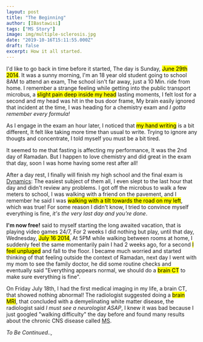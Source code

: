 ```yaml
---
layout: post
title: "The Beginning"
author: [IBastawisi]
tags: ["MS Story"]
image: img/multiple-sclerosis.jpg
date: "2019-10-16T15:11:55.000Z"
draft: false
excerpt: How it all started.
---
```


I'd like to go back in time before it started, The day is Sunday, <mark>June 29th 2014</mark>.
It was a sunny morning, I'm an 18 year old student going to school 8AM to attend an exam, The school isn't far away, just a 10 Min. ride from home.
I remember a strange feeling while getting into the public transport microbus, a <mark>slight pain deep inside my head</mark> lasting moments, I felt lost for a second and my head was hit in the bus door frame, My brain easily ignored that incident at the time, I was heading for a chemistry exam and <em>I gotta remember every formula!</em>

As I engage in the exam an hour later, I noticed that <mark>my hand writing</mark> is a bit different, It felt like taking more time than usual to write. Trying to ignore any thougts and concentrate, I told myself you must be a bit tired.

It seemed to me that fasting is affecting my performance, It was the 2nd day of Ramadan.
But I happen to love chemistry and did great in the exam that day, soon I was home having some rest after all!

After a day rest, I finally will finish my high school and the final exam is <u>Dynamics</u>: The easiest subject of them all, I even slept to the last hour that day and didn't review any problems. I got off the microbus to walk a few meters to school, I was walking with a friend on the pavement, and I remember he said I was <mark>walking with a tilt towards the road on my left</mark>, which was true! For some reason I didn't know, I tried to convince myself everything is fine, <i>it's the very last day and you're done</i>.

<strong>I'm now free!</strong> said to myself starting the long awaited vacation, that is playing video games 24/7, For 2 weeks I did nothing but play, until that day, Wednesday, <mark>July 16 2014</mark>,
At 5PM while walking between rooms at home, I suddenly feel the same momentarily pain I had 2 weeks ago, for a second <mark>I feel unpluged</mark> and fall to the floor.
I became much worried and started thinking of that feeling outside the context of Ramadan, next day I went with my mom to see the family doctor, he did some routine checks and eventually said "Everything appears normal, we should do a <mark>brain CT</mark> to make sure everything is fine".

On Friday July 18th, I had the first medical imaging in my life, a brain CT, that showed nothing abnormal! The radiologist suggested doing a <mark>brain MRI</mark>, that concluded with a demyelinating white matter disease, the radiologist said <em>I must see a neurologist ASAP</em>, I knew it was bad because I just googled "walking difficulty" the day before and found many results about the chronic CNS disease called <abbr title="Multiple Sclerosis">MS</abbr>.

<i>To Be Continued..,</i>